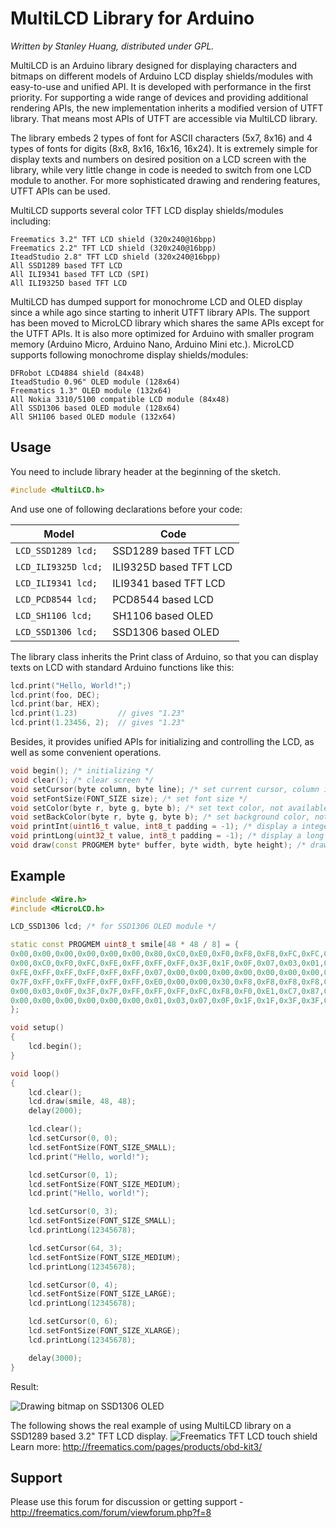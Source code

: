 MultiLCD Library for Arduino
============================

_Written by Stanley Huang, distributed under GPL._

MultiLCD is an Arduino library designed for displaying characters and bitmaps on different models of Arduino LCD display shields/modules with easy-to-use and unified API. It is developed with performance in the first priority. For supporting a wide range of devices and providing additional rendering APIs, the new implementation inherits a modified version of UTFT library. That means most APIs of UTFT are accessible via MultiLCD library.

The library embeds 2 types of font for ASCII characters (5x7, 8x16) and 4 types of fonts for digits (8x8, 8x16, 16x16, 16x24). It is extremely simple for display texts and numbers on desired position on a LCD screen with the library, while very little change in code is needed to switch from one LCD module to another. For more sophisticated drawing and rendering features, UTFT APIs can be used.

MultiLCD supports several color TFT LCD display shields/modules including:

    Freematics 3.2" TFT LCD shield (320x240@16bpp)
    Freematics 2.2" TFT LCD shield (320x240@16bpp)
    IteadStudio 2.8" TFT LCD shield (320x240@16bpp)
    All SSD1289 based TFT LCD
    All ILI9341 based TFT LCD (SPI)
    All ILI9325D based TFT LCD

MultiLCD has dumped support for monochrome LCD and OLED display since a while ago since starting to inherit UTFT library APIs. The support has been moved to MicroLCD library which shares the same APIs except for the UTFT APIs. It is also more optimized for Arduino with smaller program memory (Arduino Micro, Arduino Nano, Arduino Mini etc.). MicroLCD supports following monochrome display shields/modules:

    DFRobot LCD4884 shield (84x48)
    IteadStudio 0.96" OLED module (128x64)
    Freematics 1.3" OLED module (132x64)
    All Nokia 3310/5100 compatible LCD module (84x48)
    All SSD1306 based OLED module (128x64)
    All SH1106 based OLED module (132x64)

Usage
-----

You need to include library header at the beginning of the sketch.

```C++
#include <MultiLCD.h>
```

And use one of following declarations before your code:

Model                   | Code
----------------------- | ------------------------
```LCD_SSD1289 lcd;```  | SSD1289 based TFT LCD
```LCD_ILI9325D lcd;``` | ILI9325D based TFT LCD
```LCD_ILI9341 lcd;```  | ILI9341 based TFT LCD
```LCD_PCD8544 lcd;```  | PCD8544 based LCD
```LCD_SH1106 lcd;```   | SH1106 based OLED
```LCD_SSD1306 lcd;```  | SSD1306 based OLED

The library class inherits the Print class of Arduino, so that you can display texts on LCD with standard Arduino functions like this:

```C++
lcd.print("Hello, World!";)
lcd.print(foo, DEC);
lcd.print(bar, HEX);
lcd.print(1.23)         // gives "1.23" 
lcd.print(1.23456, 2);  // gives "1.23" 
```

Besides, it provides unified APIs for initializing and controlling the LCD, as well as some convenient operations.

```C++
void begin(); /* initializing */
void clear(); /* clear screen */
void setCursor(byte column, byte line); /* set current cursor, column is in pixel */
void setFontSize(FONT_SIZE size); /* set font size */
void setColor(byte r, byte g, byte b); /* set text color, not available in MicroLCD */
void setBackColor(byte r, byte g, byte b); /* set background color, not available in MicroLCD */
void printInt(uint16_t value, int8_t padding = -1); /* display a integer number */
void printLong(uint32_t value, int8_t padding = -1); /* display a long number */
void draw(const PROGMEM byte* buffer, byte width, byte height); /* draw monochrome bitmap */
```

Example
-------

```C++
#include <Wire.h>
#include <MicroLCD.h>

LCD_SSD1306 lcd; /* for SSD1306 OLED module */

static const PROGMEM uint8_t smile[48 * 48 / 8] = {
0x00,0x00,0x00,0x00,0x00,0x00,0x80,0xC0,0xE0,0xF0,0xF8,0xF8,0xFC,0xFC,0xFE,0xFE,0x7E,0x7F,0x7F,0x3F,0x3F,0x3F,0x3F,0x3F,0x3F,0x3F,0x3F,0x3F,0x3F,0x7F,0x7F,0x7E,0xFE,0xFE,0xFC,0xFC,0xF8,0xF8,0xF0,0xE0,0xC0,0x80,0x00,0x00,0x00,0x00,0x00,0x00,
0x00,0xC0,0xF0,0xFC,0xFE,0xFF,0xFF,0xFF,0x3F,0x1F,0x0F,0x07,0x03,0x01,0x00,0x80,0x80,0x80,0x80,0x80,0x80,0x00,0x00,0x00,0x00,0x00,0x00,0x80,0x80,0x80,0x80,0x80,0x80,0x00,0x01,0x03,0x07,0x0F,0x1F,0x3F,0xFF,0xFF,0xFF,0xFE,0xFC,0xF0,0xC0,0x00,
0xFE,0xFF,0xFF,0xFF,0xFF,0xFF,0x07,0x00,0x00,0x00,0x00,0x00,0x00,0x00,0x06,0x1F,0x1F,0x1F,0x3F,0x1F,0x1F,0x02,0x00,0x00,0x00,0x00,0x06,0x1F,0x1F,0x1F,0x3F,0x1F,0x1F,0x02,0x00,0x00,0x00,0x00,0x00,0x00,0x00,0x07,0xFF,0xFF,0xFF,0xFF,0xFF,0xFE,
0x7F,0xFF,0xFF,0xFF,0xFF,0xFF,0xE0,0x00,0x00,0x30,0xF8,0xF8,0xF8,0xF8,0xE0,0xC0,0x80,0x00,0x00,0x00,0x00,0x00,0x00,0x00,0x00,0x00,0x00,0x00,0x00,0x00,0x00,0x80,0xC0,0xE0,0xF8,0xF8,0xFC,0xF8,0x30,0x00,0x00,0xE0,0xFF,0xFF,0xFF,0xFF,0xFF,0x7F,
0x00,0x03,0x0F,0x3F,0x7F,0xFF,0xFF,0xFF,0xFC,0xF8,0xF0,0xE1,0xC7,0x87,0x0F,0x1F,0x3F,0x3F,0x3E,0x7E,0x7C,0x7C,0x7C,0x78,0x78,0x7C,0x7C,0x7C,0x7E,0x3E,0x3F,0x3F,0x1F,0x0F,0x87,0xC7,0xE1,0xF0,0xF8,0xFC,0xFF,0xFF,0xFF,0x7F,0x3F,0x0F,0x03,0x00,
0x00,0x00,0x00,0x00,0x00,0x00,0x01,0x03,0x07,0x0F,0x1F,0x1F,0x3F,0x3F,0x7F,0x7F,0x7E,0xFE,0xFE,0xFC,0xFC,0xFC,0xFC,0xFC,0xFC,0xFC,0xFC,0xFC,0xFC,0xFE,0xFE,0x7E,0x7F,0x7F,0x3F,0x3F,0x1F,0x1F,0x0F,0x07,0x03,0x01,0x00,0x00,0x00,0x00,0x00,0x00,
};

void setup()
{
    lcd.begin();
}

void loop()
{
    lcd.clear();
    lcd.draw(smile, 48, 48);
    delay(2000);

    lcd.clear();
    lcd.setCursor(0, 0);
    lcd.setFontSize(FONT_SIZE_SMALL);
    lcd.print("Hello, world!");

    lcd.setCursor(0, 1);
    lcd.setFontSize(FONT_SIZE_MEDIUM);
    lcd.print("Hello, world!");

    lcd.setCursor(0, 3);
    lcd.setFontSize(FONT_SIZE_SMALL);
    lcd.printLong(12345678);

    lcd.setCursor(64, 3);
    lcd.setFontSize(FONT_SIZE_MEDIUM);
    lcd.printLong(12345678);

    lcd.setCursor(0, 4);
    lcd.setFontSize(FONT_SIZE_LARGE);
    lcd.printLong(12345678);

    lcd.setCursor(0, 6);
    lcd.setFontSize(FONT_SIZE_XLARGE);
    lcd.printLong(12345678);

    delay(3000);
}
```

Result:

![Drawing bitmap on SSD1306 OLED](http://arduinodev.com/wp-content/uploads/2013/05/oled_smile-300x247.jpg)

The following shows the real example of using MultiLCD library on a SSD1289 based 3.2" TFT LCD display.
![Freematics TFT LCD touch shield](http://freematics.com/pages/wp-content/uploads/2014/06/DSC04120.jpg)
Learn more: http://freematics.com/pages/products/obd-kit3/

Support
-------
Please use this forum for discussion or getting support - http://freematics.com/forum/viewforum.php?f=8
